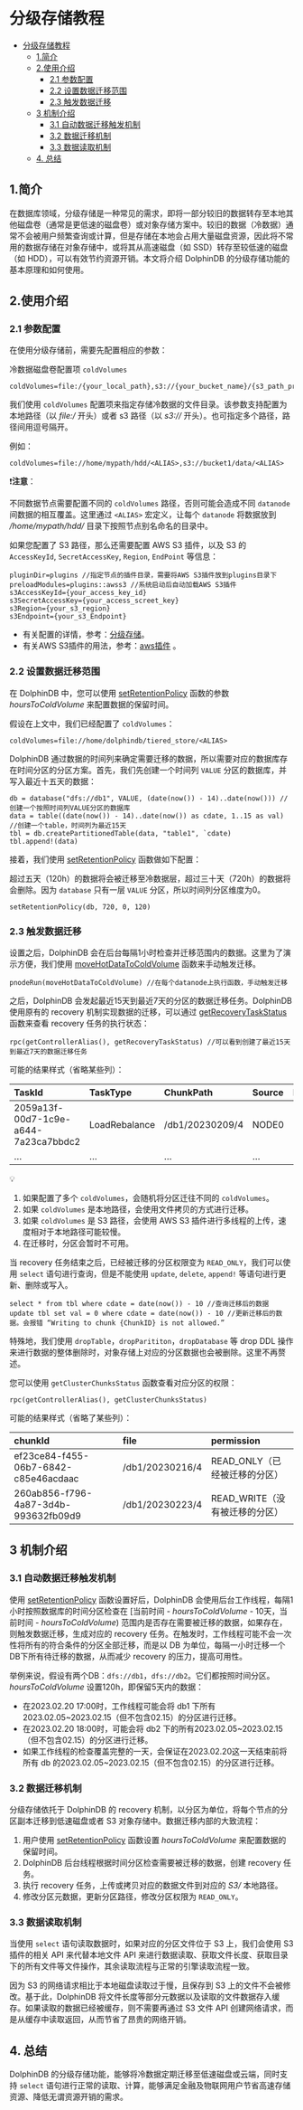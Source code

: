 # 分级存储教程
- [分级存储教程](#分级存储教程)
  - [1.简介](#1简介)
  - [2.使用介绍](#2使用介绍)
    - [2.1 参数配置](#21-参数配置)
    - [2.2 设置数据迁移范围](#22-设置数据迁移范围)
    - [2.3 触发数据迁移](#23-触发数据迁移)
  - [3 机制介绍](#3-机制介绍)
    - [3.1 自动数据迁移触发机制](#31-自动数据迁移触发机制)
    - [3.2 数据迁移机制](#32-数据迁移机制)
    - [3.3 数据读取机制](#33-数据读取机制)
  - [4. 总结](#4-总结)

## 1.简介

在数据库领域，分级存储是一种常见的需求，即将一部分较旧的数据转存至本地其他磁盘卷（通常是更低速的磁盘卷）或对象存储方案中。较旧的数据（冷数据）通常不会被用户频繁查询或计算，但是存储在本地会占用大量磁盘资源，因此将不常用的数据存储在对象存储中，或将其从高速磁盘（如 SSD）转存至较低速的磁盘（如 HDD），可以有效节约资源开销。本文将介绍 DolphinDB 的分级存储功能的基本原理和如何使用。

## 2.使用介绍

### 2.1 参数配置

在使用分级存储前，需要先配置相应的参数：

冷数据磁盘卷配置项 `coldVolumes`

```
coldVolumes=file:/{your_local_path},s3://{your_bucket_name}/{s3_path_prefix}
```

我们使用 `coldVolumes` 配置项来指定存储冷数据的文件目录。该参数支持配置为本地路径（以 *file:/* 开头）或者 s3 路径（以 *s3://* 开头）。也可指定多个路径，路径间用逗号隔开。

例如：

```
coldVolumes=file://home/mypath/hdd/<ALIAS>,s3://bucket1/data/<ALIAS>
```

:exclamation:**注意**：

不同数据节点需要配置不同的 `coldVolumes` 路径，否则可能会造成不同 `datanode` 间数据的相互覆盖。这里通过 `<ALIAS>` 宏定义，让每个 `datanode` 将数据放到 */home/mypath/hdd/* 目录下按照节点别名命名的目录中。

如果您配置了 S3 路径，那么还需要配置 AWS S3 插件，以及 S3 的 `AccessKeyId`, `SecretAccessKey`, `Region`, `EndPoint` 等信息：

```
pluginDir=plugins //指定节点的插件目录，需要将AWS S3插件放到plugins目录下
preloadModules=plugins::awss3 //系统启动后自动加载AWS S3插件
s3AccessKeyId={your_access_key_id}
s3SecretAccessKey={your_access_screet_key}
s3Region={your_s3_region}
s3Endpoint={your_s3_Endpoint}
```

- 有关配置的详情，参考：[分级存储](https://docs.dolphindb.cn/zh/db_distr_comp/cfg/cfg_para_ref.html#configparamref__tieredstoragesection)。
- 有关AWS S3插件的用法，参考：[aws插件](https://docs.dolphindb.cn/zh/plugins/aws/aws.html) 。



### 2.2 设置数据迁移范围

在 DolphinDB 中，您可以使用 [setRetentionPolicy](https://www.dolphindb.cn/cn/help/FunctionsandCommands/CommandsReferences/s/setRetentionPolicy.html) 函数的参数 *hoursToColdVolume* 来配置数据的保留时间。

假设在上文中，我们已经配置了 `coldVolumes`：

```
coldVolumes=file://home/dolphindb/tiered_store/<ALIAS>
```

DolphinDB 通过数据的时间列来确定需要迁移的数据，所以需要对应的数据库存在时间分区的分区方案。首先，我们先创建一个时间列 `VALUE` 分区的数据库，并写入最近十五天的数据：

```
db = database("dfs://db1", VALUE, (date(now()) - 14)..date(now())) //创建一个按照时间列VALUE分区的数据库
data = table((date(now()) - 14)..date(now()) as cdate, 1..15 as val) //创建一个table，时间列为最近15天
tbl = db.createPartitionedTable(data, "table1", `cdate)
tbl.append!(data)
```

接着，我们使用 [setRetentionPolicy](https://www.dolphindb.cn/cn/help/FunctionsandCommands/CommandsReferences/s/setRetentionPolicy.html) 函数做如下配置：

超过五天（120h）的数据将会被迁移至冷数据层，超过三十天（720h）的数据将会删除。因为 `database` 只有一层 `VALUE` 分区，所以时间列分区维度为0。

```
setRetentionPolicy(db, 720, 0, 120)
```



### 2.3 触发数据迁移

设置之后，DolphinDB 会在后台每隔1小时检查并迁移范围内的数据。这里为了演示方便，我们使用 [moveHotDataToColdVolume](https://www.dolphindb.cn/cn/help/FunctionsandCommands/CommandsReferences/m/moveHotDataToColdVolume.html) 函数来手动触发迁移。

```
pnodeRun(moveHotDataToColdVolume) //在每个datanode上执行函数，手动触发迁移
```

之后，DolphinDB 会发起最近15天到最近7天的分区的数据迁移任务。DolphinDB 使用原有的 recovery 机制实现数据的迁移，可以通过 [getRecoveryTaskStatus](https://www.dolphindb.cn/cn/help/FunctionsandCommands/FunctionReferences/g/getRecoveryTaskStatus.html?highlight=recovery) 函数来查看 recovery 任务的执行状态：

```
rpc(getControllerAlias(), getRecoveryTaskStatus) //可以看到创建了最近15天到最近7天的数据迁移任务
```

可能的结果样式（省略某些列）：

| **TaskId**                           | **TaskType**  | **ChunkPath**   | **Source** | **Dest** | **Status** |
| :----------------------------------- | :------------ | :-------------- | :--------- | :------- | :--------- |
| 2059a13f-00d7-1c9e-a644-7a23ca7bbdc2 | LoadRebalance | /db1/20230209/4 | NODE0      | NODE0    | Finish     |
| …                                    | …             | …               | …          | …        | …          |


:bulb:
1. 如果配置了多个 `coldVolumes`，会随机将分区迁往不同的 `coldVolumes`。
2. 如果 `coldVolumes` 是本地路径，会使用文件拷贝的方式进行迁移。
3. 如果 `coldVolumes` 是 S3 路径，会使用 AWS S3 插件进行多线程的上传，速度相对于本地路径可能较慢。
4. 在迁移时，分区会暂时不可用。

当 recovery 任务结束之后，已经被迁移的分区权限变为 `READ_ONLY`，我们可以使用 `select` 语句进行查询，但是不能使用 `update`, `delete`, `append!` 等语句进行更新、删除或写入。

```
select * from tbl where cdate = date(now()) - 10 //查询迁移后的数据
update tbl set val = 0 where cdate = date(now()) - 10 //更新迁移后的数据。会报错 “Writing to chunk {ChunkID} is not allowed.”
```

特殊地，我们使用 `dropTable`，`dropParititon`，`dropDatabase` 等 drop DDL 操作来进行数据的整体删除时，对象存储上对应的分区数据也会被删除。这里不再赘述。

您可以使用 `getClusterChunksStatus` 函数查看对应分区的权限：

```
rpc(getControllerAlias(), getClusterChunksStatus)
```

可能的结果样式（省略了某些列）：

| **chunkId**                          | **file**        | **permission**                 |
| :----------------------------------- | :-------------- | :----------------------------- |
| ef23ce84-f455-06b7-6842-c85e46acdaac | /db1/20230216/4 | READ_ONLY（已经被迁移的分区）  |
| 260ab856-f796-4a87-3d4b-993632fb09d9 | /db1/20230223/4 | READ_WRITE（没有被迁移的分区） |



## 3 机制介绍

### 3.1 自动数据迁移触发机制

使用 [setRetentionPolicy](https://www.dolphindb.cn/cn/help/FunctionsandCommands/CommandsReferences/s/setRetentionPolicy.html) 函数设置好后，DolphinDB 会使用后台工作线程，每隔1小时按照数据库的时间分区检查在 [当前时间 - *hoursToColdVolume* - 10天，当前时间 - *hoursToColdVolume*) 范围内是否存在需要被迁移的数据，如果存在，则触发数据迁移，生成对应的 recovery 任务。在触发时，工作线程可能不会一次性将所有的符合条件的分区全部迁移，而是以 DB 为单位，每隔一小时迁移一个DB下所有待迁移的数据，从而减少 recovery 的压力，提高可用性。

举例来说，假设有两个DB：`dfs://db1`，`dfs://db2`。它们都按照时间分区。*hoursToColdVolume* 设置120h，即保留5天内的数据：

- 在2023.02.20 17:00时，工作线程可能会将 db1 下所有2023.02.05~2023.02.15（但不包含02.15）的分区进行迁移。
- 在2023.02.20 18:00时，可能会将 db2 下的所有2023.02.05~2023.02.15（但不包含02.15）的分区进行迁移。
- 如果工作线程的检查覆盖完整的一天，会保证在2023.02.20这一天结束前将所有 db 的2023.02.05~2023.02.15（但不包含02.15）的分区进行迁移。



### 3.2 数据迁移机制

分级存储依托于 DolphinDB 的 recovery 机制，以分区为单位，将每个节点的分区副本迁移到低速磁盘或者 S3 对象存储中。数据迁移内部的大致流程：

1. 用户使用 [setRetentionPolicy](https://www.dolphindb.cn/cn/help/FunctionsandCommands/CommandsReferences/s/setRetentionPolicy.html) 函数设置 *hoursToColdVolume* 来配置数据的保留时间。
2. DolphinDB 后台线程根据时间分区检查需要被迁移的数据，创建 recovery 任务。
3. 执行 recovery 任务，上传或拷贝对应的数据文件到对应的 *S3/* 本地路径。
4. 修改分区元数据，更新分区路径，修改分区权限为 `READ_ONLY`。

### 3.3 数据读取机制

当使用 `select` 语句读取数据时，如果对应的分区文件位于 S3 上，我们会使用 S3 插件的相关 API 来代替本地文件 API 来进行数据读取、获取文件长度、获取目录下的所有文件等文件操作，其余读取流程与正常的引擎读取流程一致。

因为 S3 的网络请求相比于本地磁盘读取过于慢，且保存到 S3 上的文件不会被修改。基于此，DolphinDB 将文件长度等部分元数据以及读取的文件数据存入缓存。如果读取的数据已经被缓存，则不需要再通过 S3 文件 API 创建网络请求，而是从缓存中读取返回，从而节省了昂贵的网络开销。

## 4. 总结

DolphinDB 的分级存储功能，能够将冷数据定期迁移至低速磁盘或云端，同时支持 `select` 语句进行正常的读取、计算，能够满足金融及物联网用户节省高速存储资源、降低无谓资源开销的需求。
